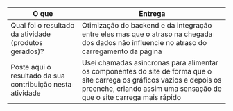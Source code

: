 
|O que| Entrega |
|--|--|
| Qual foi o resultado da atividade (produtos gerados)? |Otimização do backend e da integração entre eles mas que o atraso na chegada dos dados não influencie no atraso do carregamento da página|
| Poste aqui o resultado da sua contribuição nesta atividade |Usei chamadas asincronas para alimentar os componentes do site de forma que o site carrega os gráficos vazios e depois os preenche, criando assim uma sensação de que o site carrega mais rápido|